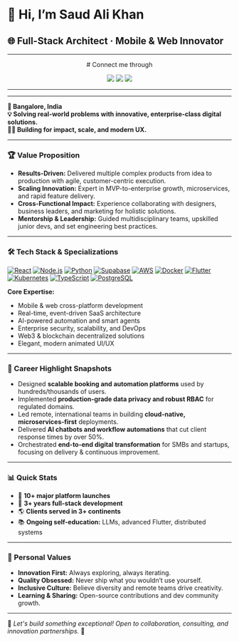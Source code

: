 # 👋 Hi, I’m Saud Ali Khan

## 🌐 Full-Stack Architect · Mobile & Web Innovator 
 ---
   <p align="center">
    # Connect me through 
<p align="center">
  <a href="your-website.com"><img src="https://img.shields.io/badge/Portfolio-43b581?style=for-the-badge&logo=internet-archive&logoColor=white"></a>
  <a href="https://www.linkedin.com/in/saud-ali-khan-35b366191?utm_source=share&utm_campaign=share_via&utm_content=profile&utm_medium=android_app"><img src="https://img.shields.io/badge/LinkedIn-blue?style=for-the-badge&logo=linkedin"></a>
  <a href="mailto:saksaud7411@gmail.com"><img src="https://img.shields.io/badge/Email-grey?style=for-the-badge&logo=gmail"></a>
</p>

---


---

**📍 Bangalore, India**  
**💡 Solving real-world problems with innovative, enterprise-class digital solutions.**  
**🧑‍💻 Building for impact, scale, and modern UX.**

---

### 🏆 Value Proposition

- **Results-Driven:** Delivered multiple complex products from idea to production with agile, customer-centric execution.
- **Scaling Innovation:** Expert in MVP-to-enterprise growth, microservices, and rapid feature delivery.
- **Cross-Functional Impact:** Experience collaborating with designers, business leaders, and marketing for holistic solutions.
- **Mentorship & Leadership:** Guided multidisciplinary teams, upskilled junior devs, and set engineering best practices.

---

### 🛠 Tech Stack & Specializations


[![React](https://img.shields.io/badge/React-20232A?logo=react&logoColor=61dafb)]()
[![Node.js](https://img.shields.io/badge/Node.js-339933?logo=node.js&logoColor=white)]()
[![Python](https://img.shields.io/badge/Python-3670A0?logo=python&logoColor=ffdd54)]()
[![Supabase](https://img.shields.io/badge/Supabase-222?logo=supabase&logoColor=3fcf8e)]()
[![AWS](https://img.shields.io/badge/AWS-232F3E?logo=amazon-aws&logoColor=ff9900)]()
[![Docker](https://img.shields.io/badge/Docker-2496ED?logo=docker&logoColor=white)]()
[![Flutter](https://img.shields.io/badge/Flutter-02569B?logo=flutter&logoColor=white)]()
[![Kubernetes](https://img.shields.io/badge/Kubernetes-326CE5?logo=kubernetes&logoColor=white)]()
[![TypeScript](https://img.shields.io/badge/TypeScript-3178C6?logo=typescript&logoColor=white)]()
[![PostgreSQL](https://img.shields.io/badge/PostgreSQL-4169E1?logo=postgresql&logoColor=white)]()

**Core Expertise:**  
- Mobile & web cross-platform development  
- Real-time, event-driven SaaS architecture  
- AI-powered automation and smart agents  
- Enterprise security, scalability, and DevOps  
- Web3 & blockchain decentralized solutions  
- Elegant, modern animated UI/UX

---

### 🚀 Career Highlight Snapshots

- Designed **scalable booking and automation platforms** used by hundreds/thousands of users.
- Implemented **production-grade data privacy and robust RBAC** for regulated domains.
- Led remote, international teams in building **cloud-native, microservices-first** deployments.
- Delivered **AI chatbots and workflow automations** that cut client response times by over 50%.
- Orchestrated **end-to-end digital transformation** for SMBs and startups, focusing on delivery & continuous improvement.

---

### 📊 Quick Stats

- 🚀 **10+ major platform launches**
- 💼 **3+ years full-stack development**
- 🌎 **Clients served in 3+ continents**
- 📚 **Ongoing self-education:** LLMs, advanced Flutter, distributed systems

---

### 🌱 Personal Values

- **Innovation First:** Always exploring, always iterating.
- **Quality Obsessed:** Never ship what you wouldn’t use yourself.
- **Inclusive Culture:** Believe diversity and remote teams drive creativity.
- **Learning & Sharing:** Open-source contributions and dev community growth.


---

💬 _Let's build something exceptional! Open to collaboration, consulting, and innovation partnerships._ 🚀

